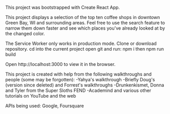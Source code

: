 This project was bootstrapped with Create React App.

This project displays a selection of the top ten coffee shops in downtown Green Bay, WI and surrounding areas. Feel free to use the search feature to narrow them down faster and see which places you've already looked at by the changed color.

The Service Worker only works in production mode. Clone or download repository. cd into the current project open git and run: npm i then npm run build

Open http://localhost:3000 to view it in the browser.

This project is created with help from the following walkthroughs and people (some may be forgotten): -Yahya's walkthrough -Briefly Doug's (version since deleted) and Forrest's walkthroughs -Drunkenkismet, Donna and Tyler from the Super Sloths FEND -Academind and various other tutorials on YouTube and the web

APIs being used: Google, Foursquare
